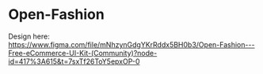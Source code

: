 # Open-Fashion
Design here: https://www.figma.com/file/mNhzynGdgYKrRddx5BH0b3/Open-Fashion---Free-eCommerce-UI-Kit-(Community)?node-id=417%3A615&t=7sxTf26ToY5epxOP-0
